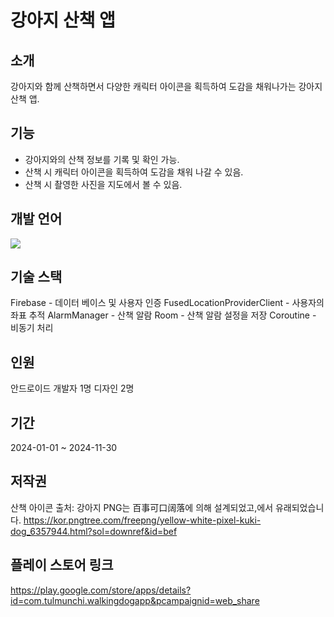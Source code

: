 # 강아지 산책 앱

## 소개
강아지와 함께 산책하면서 다양한 캐릭터 아이콘을 획득하여 도감을 채워나가는 강아지 산책 앱.

## 기능
   - 강아지와의 산책 정보를 기록 및 확인 가능.
   - 산책 시 캐릭터 아이콘을 획득하여 도감을 채워 나갈 수 있음. 
   - 산책 시 촬영한 사진을 지도에서 볼 수 있음.

## 개발 언어 
   <img src="https://img.shields.io/badge/kotlin-7F52FF?style=flat&logo=kotlin&logoColor=white"/>	

## 기술 스택
   Firebase - 데이터 베이스 및 사용자 인증
   FusedLocationProviderClient - 사용자의 좌표 추적
   AlarmManager - 산책 알람
   Room - 산책 알람 설정을 저장
   Coroutine - 비동기 처리

## 인원
   안드로이드 개발자 1명
   디자인 2명

## 기간
   2024-01-01 ~ 2024-11-30

## 저작권
산책 아이콘 출처: 강아지 PNG는 百事可口阔落에 의해 설계되었고,에서 유래되었습니다. https://kor.pngtree.com/freepng/yellow-white-pixel-kuki-dog_6357944.html?sol=downref&id=bef

## 플레이 스토어 링크
https://play.google.com/store/apps/details?id=com.tulmunchi.walkingdogapp&pcampaignid=web_share
